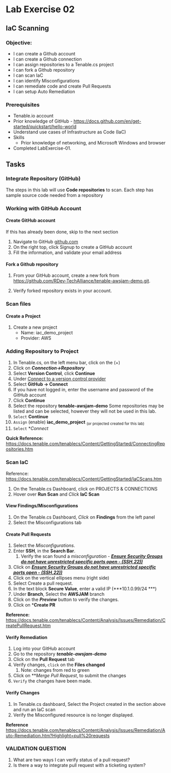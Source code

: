 # Lab Exercise 02

## IaC Scanning

### Objective:

- I can create a Github account
- I can create a Github connection
- I can assign repositories to a Tenable.cs project
- I can fork a Github repository
- I can scan IaC
- I can identify Misconfigurations
- I can remediate code and create Pull Requests
- I can setup Auto Remediation

### Prerequisites
- Tenable.io account
- Prior knowledge of GitHub - https://docs.github.com/en/get-started/quickstart/hello-world
- Understand use cases of Infrastructure as Code (IaC)
- Skills
  - Prior knowledge of networking, and Microsoft Windows and browser
- Completed LabExercise-01.

## Tasks

### Integrate Repository (GitHub)

The steps in this lab will use **Code repositories** to scan.
Each step has sample source code needed from a repository

###  Working with GitHub Account

#### Create GitHub account

If this has already been done, skip to the next section

1. Navigate to GitHub <a href="http://github.com" target="_blank" rel="nofollow noopener noreferrer">github.com</a>
1. On the right top, click Signup to create a GitHub account
1. Fill the information, and validate your email address

#### Fork a Github repository

1.  From your GitHub account, create a new fork from https://github.com/RDev-TechAlliance/tenable-awsjam-demo.git.

1.  Verify forked repository exists in your account.

### Scan files

#### Create a Project

1.  Create a new project
    - Name:   iac_demo_project
    - Provider:  AWS

### Adding Repository to Project

1.  In Tenable.cs, on the left menu bar, click on the (+)
1.  Click on ***Connection->Repository***
1.  Select **Version Control**, click **Continue**
1.  Under <u>Connect to a version control provider</u>  
  1.  Select **GitHub -> Connect** 
  1.  If you have not logged in, enter the username and password of the GitHub account
  1.  Click **Continue**
1.  Select the repository **tenable-awsjam-demo**
Some repositories may be listed and can be selected, however they will not be used in this lab.
1.  `Select` **Continue**
1.  `Assign` (enable) **iac_demo_project** <sub>(or projected created for this lab)</sub>
1.  `Select` **Connect*


**Quick Reference:**  https://docs.tenable.com/tenablecs/Content/GettingStarted/ConnectingRepositories.htm


### Scan IaC

Reference:  https://docs.tenable.com/tenablecs/Content/GettingStarted/IaCScans.htm

1.  On the Tenable.cs Dashboard, click on PROJECTS & CONNECTIONS   
2.  Hover over **Run Scan** and *Click* **IaC Scan**

#### View Findings/Misconfigurations

1.  On the Tenable.cs Dashboard, *Click* on **Findings** from the left panel
1.  Select the Misconfigurations tab

####  Create Pull Requests 

1.  Select the *Misconfigurations*.
1.  Enter **SSH**, in the **Search Bar**.
    1.  Verify the scan found a *misconfiguration* - <u>***Ensure Security Groups do not have unrestricted specific ports open - (SSH,22))***</u>
1.  Click on  <u>***Ensure Security Groups do not have unrestricted specific ports open - (SSH,22))***</u>
1.  Click on the vertical ellipses menu (right side)
1.  Select Create a pull request.
1.  In the text block **Secure Value**, enter a valid IP (***10.1.0.99/24 ***)  
1.  Under **Branch**, Select the **AWSJAM** branch 
1.  Click on the ***Preview*** button to verify the changes.
1.  Click on ***Create PR**


**Reference:**  https://docs.tenable.com/tenablecs/Content/Analysis/Issues/Remediation/CreatePullRequest.htm

####  Verify Remediation 

1.  Log into your GitHub account
1.  Go to the repository ***tenable-awsjam-demo***
1.  Click on the **Pull Request** tab
1.  Verify changes, `click` on the **Files changed**
    1.  Note: changes from red to green
1.  Click on ***Merge Pull Request*, to submit the changes
1.  `Verify`  the changes have been made.


####  Verify Changes

1.  In Tenable.cs dashboard, Select the Project created in the section above and run an IaC scan
1.  Verify the Misconfigured resource is no longer displayed.


**Reference**  https://docs.tenable.com/tenablecs/Content/Analysis/Issues/Remediation/Auto-Remediation.htm?Highlight=pull%20requests   


### VALIDATION QUESTION

1.  What are two ways I can verify status of a pull request?
2.  Is there a way to integrate pull request with a ticketing system? 




